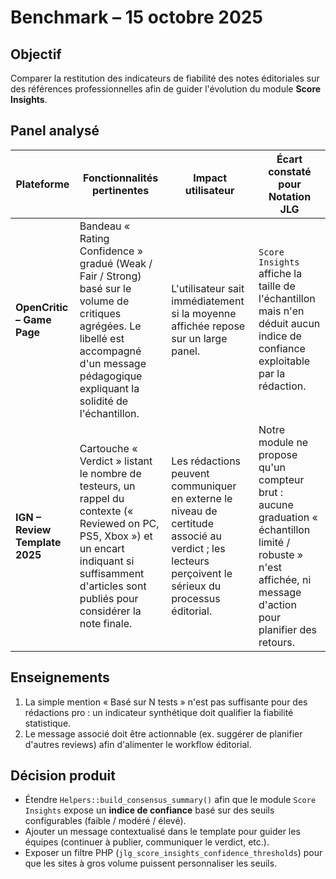 # Benchmark – 15 octobre 2025

## Objectif
Comparer la restitution des indicateurs de fiabilité des notes éditoriales sur des références professionnelles afin de guider l'évolution du module **Score Insights**.

## Panel analysé
| Plateforme | Fonctionnalités pertinentes | Impact utilisateur | Écart constaté pour Notation JLG |
| --- | --- | --- | --- |
| **OpenCritic – Game Page** | Bandeau « Rating Confidence » gradué (Weak / Fair / Strong) basé sur le volume de critiques agrégées. Le libellé est accompagné d'un message pédagogique expliquant la solidité de l'échantillon. | L'utilisateur sait immédiatement si la moyenne affichée repose sur un large panel. | `Score Insights` affiche la taille de l'échantillon mais n'en déduit aucun indice de confiance exploitable par la rédaction. |
| **IGN – Review Template 2025** | Cartouche « Verdict » listant le nombre de testeurs, un rappel du contexte (« Reviewed on PC, PS5, Xbox ») et un encart indiquant si suffisamment d'articles sont publiés pour considérer la note finale. | Les rédactions peuvent communiquer en externe le niveau de certitude associé au verdict ; les lecteurs perçoivent le sérieux du processus éditorial. | Notre module ne propose qu'un compteur brut : aucune graduation « échantillon limité / robuste » n'est affichée, ni message d'action pour planifier des retours. |

## Enseignements
1. La simple mention « Basé sur N tests » n'est pas suffisante pour des rédactions pro : un indicateur synthétique doit qualifier la fiabilité statistique.
2. Le message associé doit être actionnable (ex. suggérer de planifier d'autres reviews) afin d'alimenter le workflow éditorial.

## Décision produit
- Étendre `Helpers::build_consensus_summary()` afin que le module `Score Insights` expose un **indice de confiance** basé sur des seuils configurables (faible / modéré / élevé).
- Ajouter un message contextualisé dans le template pour guider les équipes (continuer à publier, communiquer le verdict, etc.).
- Exposer un filtre PHP (`jlg_score_insights_confidence_thresholds`) pour que les sites à gros volume puissent personnaliser les seuils.
